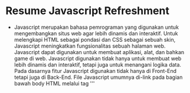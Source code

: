 # Resume Javascript Refreshment

- Javascript merupakan bahasa pemrograman yang digunakan untuk mengembangkan situs web agar lebih dinamis dan interaktif. Untuk melengkapi HTML sebagai pondasi dan CSS sebagai sebuah skin, Javascript meningkatkan fungsionalitas sebuah halaman web. Javascript dapat digunakan untuk membuat aplikasi, alat, dan bahkan game di web. Javascript digunakan tidak hanya untuk membuat web lebih dinamis dan interaktif, tetapi juga untuk menangani logika data. Pada dasarnya fitur Javascript digunakan tidak hanya di Front-End tetapi juga di Back-End. File Javascript umumnya di-link pada bagian bawah body HTML melalui tag '''<script>'''

- Javascript memiliki beberapa tipe data yang dibagi menjadi 2 jenis, yaitu :
- Tipe data primitive
  Tipe data primitif hanya dapat menyimpan satu nilai dalam satu waktu dan tidak dapat diubah seperti tipe data non-primitif. Tipe data primitif dianggap sama jika nilainya sama. Contohnya : Number, String, Boolean, Undefined, Null, dan Symbol.
- Tipe data non-primitive
  Tipe data non-primitive dapat menyimpan dan mengubah beberapa nilai sekaligus. Tipe data non-primitive dianggap berbeda meskipun nilainya sama dan dalam urutan yang sama. Contohnya : Function, Array, dan Object.
  Pendeklarasian variable yang ada pun beragam, kita dapat menggunakan '''var''', '''let''', atau '''const'''.

- Javascript terdapat konsep Asynchronous yaitu hasil atau keluaran dari eksekusi yang tidak selalu berdasarkan urutan kode, tetapi pada waktu pemrosesan. Eksekusi asinkron tidak memblocking atau menunggu perintah selesai, melainkan mengeksekusi perintah berikutnya secara asinkron. Contohnya : Async Await, Callback, dan Promise. Selain itu, terdapat juga objek Javascript spesial yang dapat dipakai untuk mendapatkan struktur dokumen website, bahkan memanipulasinya, yakni Javascript DOM (Document Object Model). DOM ini adalah model objek XML dan HTML standar dengan properti platform-independen. Pada tingkat yang paling sederhana, sebuah situs web terdiri dari dokumen HTML dan CSS. Browser membuat representasi dari dokumen yang disebut DOM (Document Object Model). Dokumen-dokumen ini memungkinkan JavaScript untuk mengakses dan memanipulasi elemen dan gaya situs web.

- step by step looping array with .map

1. bikin variable dulu dan assign array dengan map methode nya
2. bikin callback funtion untuk return hasil looping
3. panggil variable mappingnya

- Menjumlahkan array

1. bikin nama function
2. setup nilai pertama dan nilai kedua
3. jumlahkan kedua nilai
4. munculkan hasilnya
5. panggil functionya
